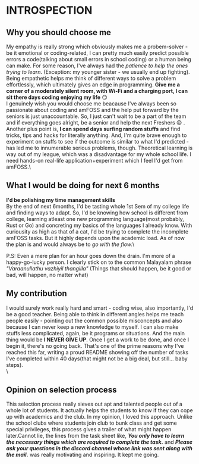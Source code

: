 # INTROSPECTION

## Why you should choose me
My empathy is really strong which obviously makes me a probem-solver - be it emotional or coding-related, I can pretty much easily predict possible errors a code(talking about small errors in school coding) or a human being can make. For some reason, I've always had the _patience to  help the ones trying to learn_. (Exception: my younger sister - we usually end up fighting). Being empathetic helps me think of different ways to solve a problem effortlessly, which ultimately gives an edge in programming. __Give me a corner of a moderately silent room, with Wi-Fi and a charging port, I can sit there days coding enjoying my life__ :smirk: \
I genuinely wish you would choose me beacause I've always been so passionate about coding and amFOSS and the help put forward by the seniors is just unaccountable. So, I just can't wait to be a part of the team and if everything goes alright, be a senior and help the next Freshers :relieved: .
Another plus point is, __I can spend days surfing random stuffs__ and find tricks, tips and hacks for literally anything. 
And, I'm quite brave enough to experiment on stuffs to see if the outcome is similar to what I'd predicted - has led me to innumerable serious problems, though. Theoretical learning is way out of my league, which was a disadvantage for my whole school life. I need hands-on real-life application+experiment which I feel I'd get from amFOSS.\

## What I would be doing for next 6 months
__I'd be polishing my time management skills__\
By the end of next 6months, I'd be tasting whole 1st Sem of my college life and finding ways to adapt. So, I'd be knowing how school is different from college, learning atleast one new programming language(most probably, Rust or Go) and concreting my basics of the languages I already know. With curiousity as high as that of a cat, I'd be trying to complete the incomplete amFOSS tasks. But it highly depends upon the academic load. As of now the plan is and would always be to _go with the flow._\

P.S: Even a mere plan for an hour goes down the drain. I'm more of a happy-go-lucky person. I clearly stick on to the common Malayalam phrase _"Varaanullathu vazhiyil thangilla"_ (Things that should happen, be it good or bad, will happen, no matter what)

## My contribution
I would surely work really hard and smart - coding wise, also importantly, I'd be a good teacher. Being able to think in different angles helps me teach people easily - pointing out the common possible misconcepts and also because I can never keep a new knowledge to myself. I can also make stuffs less complicated, again, be it programs or situations. And the main thing would be __I NEVER GIVE UP__. Once I get a work to be done, and once I begin it, there's no going back. That's one of the prime reasons why I've reached this far, writing a proud README showing off the number of tasks I've completed within 40 days(that might not be a big deal, but still... baby steps).
\
\
## Opinion on selection process

This selection process really sieves out apt and talented people out of a whole lot of students. It actually helps the students to know if they can cope up with academics and the club. In my opinion, I loved this approach. Unlike the school clubs where students join club to bunk class and get some special privileges, this process gives a trailer of what might happen later.Cannot lie, the lines from the task sheet like, ___You only have to learn the necessary things which are required to complete the task.___ and ___Please ask your questions in the discord channel whose link was sent along with the mail.___ was really motivating and inspiring. It kept me going.
